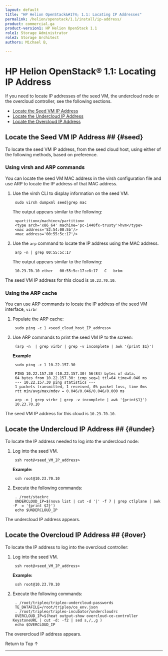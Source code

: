 ```yaml
---
layout: default
title: "HP Helion OpenStack&#174; 1.1: Locating IP Addresses"
permalink: /helion/openstack/1.1/install/ip-address/
product: commercial.ga
product-version1: HP Helion OpenStack 1.1
role1: Storage Administrator
role2: Storage Architect
authors: Michael B, 

---
```

<!--UNDER REVISION-->


<script>

function PageRefresh {
onLoad="window.refresh"
}

PageRefresh();

</script>


# HP Helion OpenStack&#174; 1.1: Locating IP Address

If you need to locate IP addresses of the seed VM, the undercloud node or the overcloud controller, see the following sections.

* [Locate the Seed VM IP Address](#seed)
* [Locate the Undercloud IP Address](#under)
* [Locate the Overcloud IP Address](#over)

## Locate the Seed VM IP Address ## {#seed}

To locate the seed VM IP address, from the seed cloud host, using either of the following methods, based on preference.

### Using virsh and ARP commands

You can locate the seed VM MAC address in the virsh configuration file and use ARP to locate the IP address of that MAC address.

1. Use the virsh CLI to display information on the seed VM.

		sudo virsh dumpxml seed|grep mac

	The output appears similar to the following:

		<partition>/machine</partition>
		<type arch='x86_64' machine='pc-i440fx-trusty'>hvm</type>
		<mac address='52:54:00:5b'/>
		<mac address='00:55:5c:17'/>
 
2. Use the `arp` command to locate the IP address using the MAC address.

		arp -n | grep 00:55:5c:17

	The output appears similar to the following:

		10.23.70.10	ether	00:55:5c:17:e8:17	C	brbm

The seed VM IP address for this cloud is `10.23.70.10`.

### Using the ARP cache

You can use ARP commands to locate the IP address of the seed VM interface,  `virbr`

1. Populate the ARP cache:

		sudo ping -c 1 <seed_cloud_host_IP_address>

2. Use ARP commands to print the seed VM IP to the screen:

		(arp -n  | grep virbr | grep -v incomplete | awk '{print $1}')

	**Example**

		sudo ping -c 1 10.22.157.30

		PING 10.22.157.30 (10.22.157.30) 56(84) bytes of data.
		64 bytes from 10.22.157.30: icmp_seq=1 ttl=64 time=0.046 ms
		--- 10.22.157.30 ping statistics ---
		1 packets transmitted, 1 received, 0% packet loss, time 0ms
		rtt min/avg/max/mdev = 0.046/0.046/0.046/0.000 ms

		arp -n | grep virbr | grep -v incomplete | awk '{print$1}')
		10.23.70.10

The seed VM IP address for this cloud is `10.23.70.10`.

## Locate the Undercloud IP Address ## {#under}

To locate the IP address needed to log into the undercloud node:

1. Log into the seed VM.


		ssh root@<seed_VM_IP_address> 

	**Example:**

		ssh root@10.23.70.10

2. Execute the following commands:

		. /root/stackrc
		UNDERCLOUD_IP=$(nova list | cut -d '|' -f 7 | grep ctlplane | awk -F  = '{print $2}')
		echo $UNDERCLOUD_IP

The undercloud IP address appears. 


## Locate the Overcloud IP Address ## {#over}

To locate the IP address to log into the overcloud controller: 

1. Log into the seed VM.

		ssh root@<seed_VM_IP_address> 

	**Example:**

		ssh root@10.23.70.10

2. Execute the following commands:

		. /root/tripleo/tripleo-undercloud-passwords
		TE_DATAFILE=/root/tripleo/ce_env.json
		. /root/tripleo/tripleo-incubator/undercloudrc
		OVERCLOUD_IP=$(heat output-show overcloud-ce-controller KeystoneURL | cut -d: -f2 | sed s,/,,g )
		echo $OVERCLOUD_IP

The overercloud IP address appears.



<a href="#top" style="padding:14px 0px 14px 0px; text-decoration: none;"> Return to Top &#8593; </a>

----
